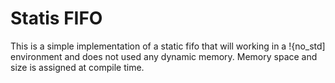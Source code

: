 # Statis FIFO

This is a simple implementation of a static fifo that will working in a !{no_std] environment and does not used any dynamic memory.
Memory space and size is assigned at compile time.

